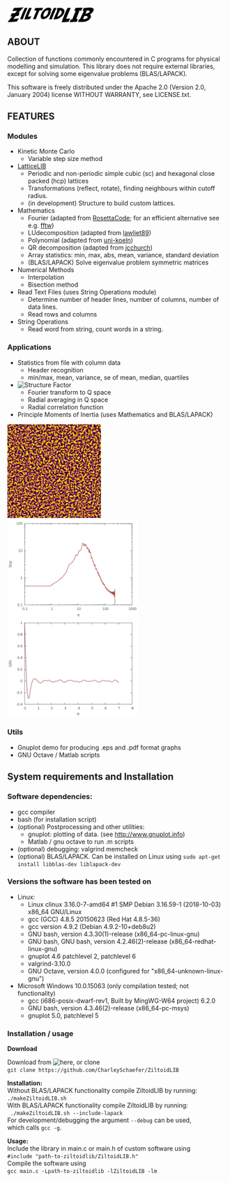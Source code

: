 <img src="doc/ZiltoidLIB.png" alt="img" width="200"/>

## ABOUT

Collection of functions commonly encountered in C programs for physical modelling and simulation.
This library does not require external libraries, except for solving some eigenvalue problems (BLAS/LAPACK).

This software is freely distributed under the Apache 2.0 (Version 2.0, January 2004) license WITHOUT WARRANTY, see LICENSE.txt.


## FEATURES

### Modules

* Kinetic Monte Carlo 
  * Variable step size method
* [LatticeLIB](https://github.com/CharleySchaefer/ZiltoidLIB/tree/master/LatticeLIB)
  * Periodic and non-periodic simple cubic (sc) and hexagonal close packed (hcp) lattices
  * Transformations (reflect, rotate), finding neighbours within cutoff radius.
  * (in development) Structure to build custom lattices.
* Mathematics
  * Fourier (adapted from [RosettaCode](https://github.com/acmeism/RosettaCodeDatatree/948b86eafab0e034330a3b6c31617370c6cca2fc/Task/Fast-Fourier-transform/C); for an efficient alternative see e.g. [fftw](http://www.fftw.org/))
  * LUdecomposition (adapted from [lawliet89](https://github.com/lawliet89/DoolittleDeterminant))
  * Polynomial (adapted from [uni-koeln](http://van-der-waals.pc.uni-koeln.de/quartic/quintic_C.c))
  * QR decomposition (adapted from [jcchurch](https://github.com/jcchurch/C-Linear-Algebra))
  * Array statistics: min, max, abs, mean, variance, standard deviation 
  * (BLAS/LAPACK) Solve eigenvalue problem symmetric matrices
* Numerical Methods
  * Interpolation
  * Bisection method
* Read Text Files (uses String Operations module)
  * Determine number of header lines, number of columns, number of data lines.
  * Read rows and columns
* String Operations
  * Read word from string, count words in a string.

### Applications

* Statistics from file with column data
  * Header recognition
  * min/max, mean, variance, se of mean, median, quartiles
* ![Structure Factor](https://github.com/CharleySchaefer/ZiltoidLIB/tree/master/Applications/StructureFactor/Demo) 
  * Fourier transform to Q space
  * Radial averaging in Q space
  * Radial correlation function
* Principle Moments of Inertia (uses Mathematics and BLAS/LAPACK)

<img src="https://raw.githubusercontent.com/CharleySchaefer/ZiltoidLIB/master/Applications/StructureFactor/Demo/matrix.png" alt="drawing" width="215"/>  <img src="https://raw.githubusercontent.com/CharleySchaefer/ZiltoidLIB/master/Applications/StructureFactor/Demo/SF.png" alt="drawing" width="300"/>   <img src="https://raw.githubusercontent.com/CharleySchaefer/ZiltoidLIB/master/Applications/StructureFactor/Demo/CF.png" alt="drawing" width="300"/>


### Utils

* Gnuplot demo for producing .eps and .pdf format graphs 
* GNU Octave / Matlab scripts

## System requirements and Installation

### Software dependencies:

* gcc compiler
* bash (for installation script)
* (optional) Postprocessing and other utilities:  
  * gnuplot: plotting of data. (see http://www.gnuplot.info)  
  * Matlab  / gnu octave to run .m scripts
* (optional) debugging: valgrind memcheck
* (optional) BLAS/LAPACK. Can be installed on Linux using ```sudo apt-get install libblas-dev liblapack-dev```

### Versions the software has been tested on

* Linux:  
  * Linux clinux 3.16.0-7-amd64 #1 SMP Debian 3.16.59-1 (2018-10-03) x86_64 GNU/Linux  
  * gcc (GCC) 4.8.5 20150623 (Red Hat 4.8.5-36)  
  * gcc version 4.9.2 (Debian 4.9.2-10+deb8u2)  
  * GNU bash, version 4.3.30(1)-release (x86_64-pc-linux-gnu)  
  * GNU bash, GNU bash, version 4.2.46(2)-release (x86_64-redhat-linux-gnu)
  * gnuplot 4.6 patchlevel 2, patchlevel 6 
  * valgrind-3.10.0  
  * GNU Octave, version 4.0.0 (configured for "x86_64-unknown-linux-gnu")
* Microsoft Windows 10.0.15063 (only compilation tested; not functionality)
  * gcc (i686-posix-dwarf-rev1, Built by MingWG-W64 project) 6.2.0  
  * GNU bash, version 4.3.46(2)-release (x86_64-pc-msys)
  * gnuplot 5.0, patchlevel 5 


### Installation / usage

**Download**

Download from ![here](https://github.com/CharleySchaefer/ZiltoidLIB), or clone  
```git clone https://github.com/CharleySchaefer/ZiltoidLIB```  

**Installation:**  
Without BLAS/LAPACK functionality compile ZiltoidLIB by running:  
``` ./makeZiltoidLIB.sh ```  
With BLAS/LAPACK functionality compile ZiltoidLIB by running:  
``` ./makeZiltoidLIB.sh --include-lapack```  
For development/debugging the argument ```--debug``` can be used,  
which calls ```gcc -g```.

**Usage:**  
Include the library in main.c or main.h of custom software using  
```#include "path-to-ziltoidlib/ZiltoidLIB.h"```  
Compile the software using  
```gcc main.c -Lpath-to-ziltoidlib -lZiltoidLIB -lm```



